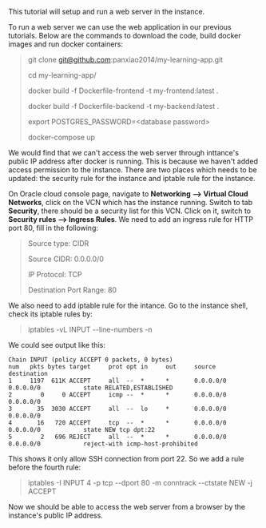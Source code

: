 This tutorial will setup and run a web server in the instance.

To run a web server we can use the web application in our previous tutorials. Below are the commands to download the code, build docker images and run docker containers:

>git clone git@github.com:panxiao2014/my-learning-app.git
>
>cd my-learning-app/
>
>docker build -f Dockerfile-frontend -t my-frontend:latest .
>
>docker build -f Dockerfile-backend -t my-backend:latest .
>
>export POSTGRES_PASSWORD=\<database password\>
>
>docker-compose up

We would find that we can't access the web server through inttance's public IP address after docker is running. This is because we haven't added access permission to the instance. There are two places which needs to be updated: the security rule for the instance and iptable rule for the instance.

On Oracle cloud console page, navigate to **Networking --> Virtual Cloud Networks**, click on the VCN which has the instance running. Switch to tab **Security**, there should be a security list for this VCN. Click on it, switch to **Security rules --> Ingress Rules**. We need to add an ingress rule for HTTP port 80, fill in the following:

>Source type: CIDR
>
>Source CIDR: 0.0.0.0/0
>
>IP Protocol: TCP
>
>Destination Port Range: 80

We also need to add iptable rule for the intance. Go to the instance shell, check its iptable rules by:

>iptables -vL INPUT --line-numbers -n

We could see output like this:

```
Chain INPUT (policy ACCEPT 0 packets, 0 bytes)
num   pkts bytes target     prot opt in     out     source               destination
1     1197  611K ACCEPT     all  --  *      *       0.0.0.0/0            0.0.0.0/0            state RELATED,ESTABLISHED
2        0     0 ACCEPT     icmp --  *      *       0.0.0.0/0            0.0.0.0/0
3       35  3030 ACCEPT     all  --  lo     *       0.0.0.0/0            0.0.0.0/0
4       16   720 ACCEPT     tcp  --  *      *       0.0.0.0/0            0.0.0.0/0            state NEW tcp dpt:22
5        2   696 REJECT     all  --  *      *       0.0.0.0/0            0.0.0.0/0            reject-with icmp-host-prohibited
```

This shows it only allow SSH connection from port 22. So we add a rule before the fourth rule:

>iptables -I INPUT 4 -p tcp --dport 80 -m conntrack --ctstate NEW -j ACCEPT

Now we should be able to access the web server from a browser by the instance's public IP address.